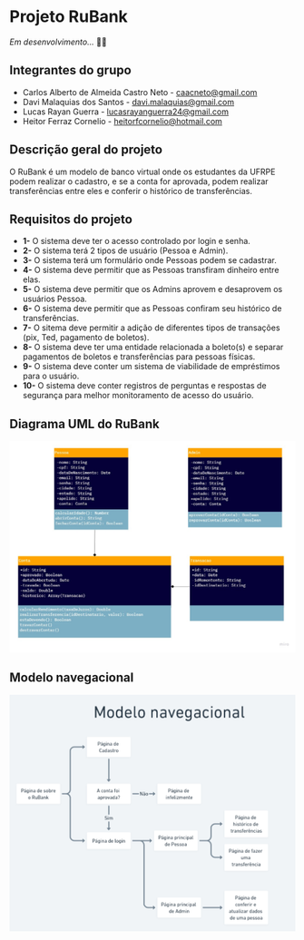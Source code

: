 # Projeto RuBank

*Em desenvolvimento...* 👷‍♂️

## Integrantes do grupo 

* Carlos Alberto de Almeida Castro Neto - caacneto@gmail.com
* Davi Malaquias dos Santos - davi.malaquias@gmail.com
* Lucas Rayan Guerra - lucasrayanguerra24@gmail.com
* Heitor Ferraz Cornelio - heitorfcornelio@hotmail.com


## Descrição geral do projeto 
O RuBank é um modelo de banco virtual onde os estudantes da UFRPE podem realizar o cadastro, e se a conta for aprovada, podem realizar transferências entre eles e conferir o histórico de transferências. 


## Requisitos do projeto
* **1-** O sistema deve ter o acesso controlado por login e senha.
* **2-** O sistema terá 2 tipos de usuário (Pessoa e Admin).
* **3-** O sistema terá um formulário onde Pessoas podem se cadastrar.
* **4-** O sistema deve permitir que as Pessoas transfiram dinheiro entre elas.
* **5-** O sistema deve permitir que os Admins aprovem e desaprovem os usuários Pessoa.
* **6-** O sistema deve permitir que as Pessoas confiram seu histórico de transferências.
* **7-** O sitema deve permitir a adição de diferentes tipos de transações (pix, Ted, pagamento de boletos).
* **8-** O sistema deve ter uma entidade relacionada a boleto(s) e separar pagamentos de boletos e transferências para pessoas físicas.
* **9-** O sistema deve conter um sistema de viabilidade de empréstimos para o usuário.
* **10-** O sistema deve conter registros de perguntas e respostas de segurança para melhor monitoramento de acesso do usuário.


## Diagrama UML do RuBank

![Diagrama UML do RuBank](https://github.com/Casalbe/Projeto-IP-2/blob/main/Diagrama_UML.jpg)

## Modelo navegacional

![Diagrama UML do RuBank](https://raw.githubusercontent.com/Casalbe/Projeto-IP-2/main/modelo_navegacional.png)
